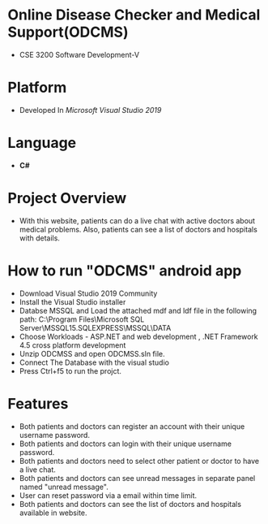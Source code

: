 # Online Disease Checker and Medical Support(ODCMS)
* CSE 3200 Software Development-V

# Platform
* Developed In *Microsoft Visual Studio 2019*

# Language
 * **C#**
# Project Overview 
* With this website, patients can do a live chat with active doctors about medical problems. Also, patients can see a list of doctors and hospitals with details.

# How to run "ODCMS" android app

- Download Visual Studio 2019 Community  
- Install the Visual Studio installer  
- Databse MSSQL and Load the attached mdf and ldf file in the following path: C:\Program Files\Microsoft SQL Server\MSSQL15.SQLEXPRESS\MSSQL\DATA
- Choose Workloads - ASP.NET and web development , .NET Framework 4.5 cross platform development  
- Unzip ODCMSS and open ODCMSS.sln file.  
- Connect The Database with the visual studio
- Press Ctrl+f5 to run the projct.

# Features
* Both patients and doctors can register an account with their unique username password. 
* Both patients and doctors can login with their unique username password.  
* Both patients and doctors need to select other patient or doctor to have a live chat.
* Both patients and doctors can see unread messages in separate panel named "unread message". 
* User can reset password via a email within time limit. 
* Both patients and doctors can see the list of doctors and hospitals available in website.
